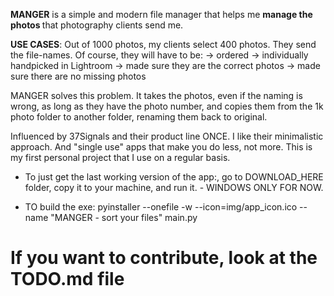 
<b>MANGER</b> is a simple and modern file manager that helps me <b>manage the photos </b>that photography clients send me. 


<b>USE CASES</b>: Out of 1000 photos, my clients select 400 photos. They send the file-names. 
Of course, they will have to be: 
-> ordered
-> individually handpicked in Lightroom
-> made sure they are the correct photos
-> made sure there are no missing photos

MANGER solves this problem. It takes the photos, even if the naming is wrong, as long as they have the photo number, and copies them from the 1k photo folder to another folder, renaming them back to original.


Influenced by 37Signals and their product line ONCE. I like their minimalistic approach. And "single use" apps that make you do less, not more. 
This is my first personal project that I use on a regular basis. 


- To just get the last working version of the app:, go to DOWNLOAD_HERE folder, copy it to your machine, and run it. - WINDOWS ONLY FOR NOW. 

- TO build the exe:
pyinstaller --onefile -w --icon=img/app_icon.ico --name "MANGER - sort your files" main.py

<h1>If you want to contribute, look at the TODO.md file </h1>

